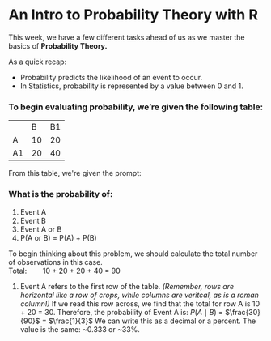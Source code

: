# An Intro to Probability Theory with R

This week, we have a few different tasks ahead of us as we master the basics of **Probability Theory.**

As a quick recap:
- Probability predicts the likelihood of an event to occur.
- In Statistics, probability is represented by a value between 0 and 1.


### To begin evaluating probability, we’re given the following table:

|    |    |    |
|----|----|----|  
|    | B  | B1 |
| A  | 10 | 20 |
| A1 | 20 | 40 |

From this table, we're given the prompt:
### What is the probability of:
1. Event A
2. Event B
3. Event A or B
4. P(A or B) = P(A) + P(B)

To begin thinking about this problem, we should calculate the total number of observations in this case.
<br>Total:  &nbsp;&nbsp;&nbsp;&nbsp;&nbsp;&nbsp; 10 + 20 + 20 + 40 = 90<br />

1. Event A refers to the first row of the table. *(Remember, rows are horizontal like a row of crops, while columns are veritcal, as is a roman column!)* If we read this row across, we find that the total for row A is 10 + 20 = 30. Therefore, the probability of Event A is:
$P(A \mid B)$ = 	$\frac{30}{90}$ = 	$\frac{1}{3}$
We can write this as a decimal or a percent. The value is the same: ~0.333 or ~33%.

